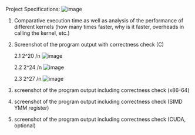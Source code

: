 Project Specifications:
![image](https://github.com/PandaBunBuns/SOLIS_Deep-Dive/assets/87511092/87ed9747-1309-457a-b333-f57a0f091f31)

1. Comparative execution time as well as analysis of the performance of different kernels (how many times faster, why is it faster, overheads in calling the kernel, etc.)

2. Screenshot of the program output with correctness check (C)

   2.1 2^20
   /n
   ![image](https://github.com/PandaBunBuns/SOLIS_Deep-Dive/assets/87511092/8244ff9d-f37b-44e8-9eb8-f30b8b5ad464)

   2.2 2^24
   /n
   ![image](https://github.com/PandaBunBuns/SOLIS_Deep-Dive/assets/87511092/c63e98ed-23fd-49b0-8c7e-74a17bd785c0)

   2.3 2^27
   /n
   ![image](https://github.com/PandaBunBuns/SOLIS_Deep-Dive/assets/87511092/5fad47ed-daaf-4c1c-920d-865595a1caaf)

4. screenshot of the program output including correctness check (x86-64)

5. screenshot of the program output including correctness check (SIMD YMM register)

6. screenshot of the program output including correctness check (CUDA, optional)
